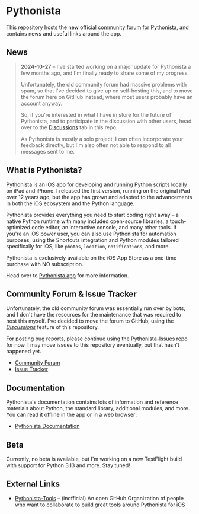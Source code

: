 # Pythonista

This repository hosts the new official [community forum](https://github.com/omz/Pythonista/discussions) for [Pythonista](https://pythonista.app), and contains news and useful links around the app.

## News

> **2024-10-27** – I've started working on a major update for Pythonista a few months ago, and I'm finally ready to share some of my progress.
> 
> Unfortunately, the old community forum had massive problems with spam, so that I've decided to give up on self-hosting this, and to move the forum here on GitHub instead, where most users probably have an account anyway.
>
> So, if you're interested in what I have in store for the future of Pythonista, and to participate in the discussion with other users, head over to the [Discussions](https://github.com/omz/Pythonista/discussions) tab in this repo.
> 
> As Pythonista is mostly a solo project, I can often incorporate your feedback directly, but I'm also often not able to respond to all messages sent to me.
> 

## What is Pythonista?

Pythonista is an iOS app for developing and running Python scripts locally on iPad and iPhone. I released the first version, running on the original iPad over 12 years ago, but the app has grown and adapted to the advancements in both the iOS ecosystem and the Python language.

Pythonista provides everything you need to start coding right away – a native Python runtime with many included open-source libraries, a touch-optimized code editor, an interactive console, and many other tools. If you're an iOS power user, you can also use Pythonista for automation purposes, using the Shortcuts integration and Python modules tailored specifically for iOS, like `photos`, `location`, `notifications`, and more.

Pythonista is exclusively available on the iOS App Store as a one-time purchase with NO subscription.

Head over to [Pythonista.app](https://pythonista.app) for more information.

## Community Forum & Issue Tracker

Unfortunately, the old community forum was essentially run over by bots, and I don't have the resources for the maintenance that was required to host this myself. I've decided to move the forum to GitHub, using the [*Discussions*](https://github.com/omz/Pythonista/discussions) feature of this repository.

For posting bug reports, please continue using the [Pythonista-Issues](https://github.com/omz/Pythonista-Issues) repo for now. I may move issues to this repository eventually, but that hasn't happened yet.

* [Community Forum](https://github.com/omz/Pythonista/discussions)
* [Issue Tracker](https://github.com/omz/Pythonista-Issues)

## Documentation

Pythonista's documentation contains lots of information and reference materials about Python, the standard library, additional modules, and more. You can read it offline in the app or in a web browser:

* [Pythonista Documentation](https://omz-software.com/pythonista/docs-3.4/py3/index.html)

## Beta

Currently, no beta is available, but I'm working on a new TestFlight build with support for Python 3.13 and more. Stay tuned!

## External Links

* [Pythonista-Tools](https://github.com/Pythonista-Tools) – (inofficial) An open GitHub Organization of people who want to collaborate to build great tools around Pythonista for iOS
